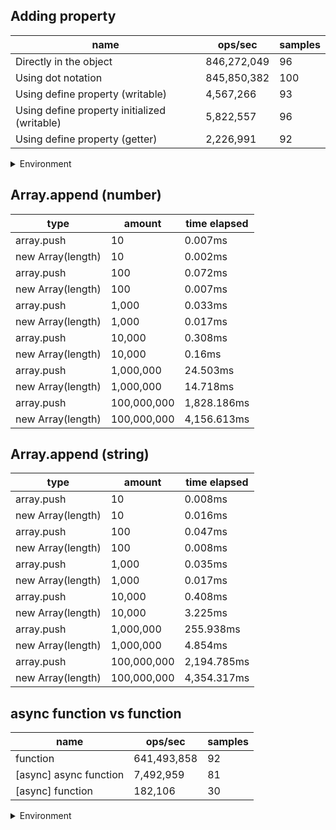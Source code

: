 ## Adding property

|name|ops/sec|samples|
|-|-|-|
|Directly in the object|846,272,049|96|
|Using dot notation|845,850,382|100|
|Using define property (writable)|4,567,266|93|
|Using define property initialized (writable)|5,822,557|96|
|Using define property (getter)|2,226,991|92|


<details>
<summary>Environment</summary>

* __Machine:__ linux x64 | 4 vCPUs | 7.6GB Mem
* __Run:__ Mon Nov 06 2023 14:49:18 GMT+0000 (Coordinated Universal Time)
</details>

<!--
{"environment":{"platform":"linux","arch":"x64","cpus":4,"totalMemory":7.6085662841796875},"benchmarks":[{"name":"Directly in the object","opsSec":846272049.4379532,"samples":6},{"name":"Using dot notation","opsSec":845850381.52686,"samples":10},{"name":"Using define property (writable)","opsSec":4567266.093081193,"samples":5},{"name":"Using define property initialized (writable)","opsSec":5822556.6862805225,"samples":6},{"name":"Using define property (getter)","opsSec":2226991.235838603,"samples":4}]}-->

## Array.append (number)

|type|amount|time elapsed|
|-|-|-|
array.push|10|0.007ms
new Array(length)|10|0.002ms
array.push|100|0.072ms
new Array(length)|100|0.007ms
array.push|1,000|0.033ms
new Array(length)|1,000|0.017ms
array.push|10,000|0.308ms
new Array(length)|10,000|0.16ms
array.push|1,000,000|24.503ms
new Array(length)|1,000,000|14.718ms
array.push|100,000,000|1,828.186ms
new Array(length)|100,000,000|4,156.613ms
## Array.append (string)

|type|amount|time elapsed|
|-|-|-|
array.push|10|0.008ms
new Array(length)|10|0.016ms
array.push|100|0.047ms
new Array(length)|100|0.008ms
array.push|1,000|0.035ms
new Array(length)|1,000|0.017ms
array.push|10,000|0.408ms
new Array(length)|10,000|3.225ms
array.push|1,000,000|255.938ms
new Array(length)|1,000,000|4.854ms
array.push|100,000,000|2,194.785ms
new Array(length)|100,000,000|4,354.317ms

## async function vs function

|name|ops/sec|samples|
|-|-|-|
|function|641,493,858|92|
|[async] async function|7,492,959|81|
|[async] function|182,106|30|


<details>
<summary>Environment</summary>

* __Machine:__ linux x64 | 2 vCPUs | 6.8GB Mem
* __Run:__ Fri Oct 27 2023 00:23:38 GMT+0000 (Coordinated Universal Time)
</details>

<!--
{"environment":{"platform":"linux","arch":"x64","cpus":2,"totalMemory":6.759742736816406},"benchmarks":[{"name":"function","opsSec":641493858.3477589,"samples":6},{"name":"[async] async function","opsSec":7492959.315056846,"samples":7},{"name":"[async] function","opsSec":182105.62054086084,"samples":3}]}-->
